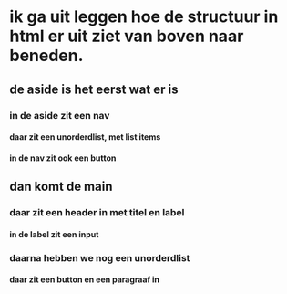 # ik ga uit leggen hoe de structuur in html er uit ziet van boven naar beneden.
## de aside is het eerst wat er is
### in de aside zit een nav 
#### daar zit een unorderdlist, met list items
#### in de nav zit ook een button
## dan komt de main
### daar zit een header in met titel en label
#### in de label zit een input
### daarna hebben we nog een unorderdlist
#### daar zit een button en een paragraaf in
